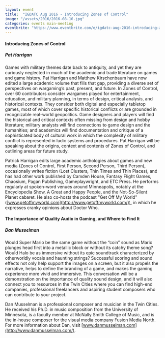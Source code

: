 ```yaml
---
layout: event
title:  "IGDATC Aug 2016 - Introducing Zones of Control"
image: "/assets/2016/2016-08-10.jpg"
categories: events main-meeting
eventbrite: "https://www.eventbrite.com/e/igdatc-aug-2016-introducing-zones-of-control-tickets-26786512179?aff=ebdsoporgprofile"
---
```


#### Introducing Zones of Control
##### Pat Harrigan

Games with military themes date back to antiquity, and yet they are curiously neglected in much of the academic and trade literature on games and game history. Pat Harrigan and Matthew Kirschenbaum have now edited a large academic volume that fills that gap, providing a diverse set of perspectives on wargaming’s past, present, and future. In Zones of Control, over 60 contributors consider wargames played for entertainment, education, and military planning, in terms of design, critical analysis, and historical contexts. They consider both digital and especially tabletop games, most of which cover specific historical conflicts or are grounded in recognizable real-world geopolitics. Game designers and players will find the historical and critical contexts often missing from design and hobby literature; military analysts will find connections to game design and the humanities; and academics will find documentation and critique of a sophisticated body of cultural work in which the complexity of military conflict is represented in ludic systems and procedures. Pat Harrigan will be speaking about the origins, context and contents of Zones of Control, and outlining areas for future study.

Patrick Harrigan edits large academic anthologies about games and new media (Zones of Control, First Person, Second Person, Third Person), occasionally writes fiction (Lost Clusters, Thin Times and Thin Places), and has had other work published by Camden House, Fantasy Flight Games, Chaosium, Pagan Publishing, Gameplaywright, and ETC Press. He performs regularly at spoken-word venues around Minneapolis, notably at the Encyclopedia Show, A Great and Happy People, and the Not-So-Silent Planet cabaret. He also co-hosts the podcast "Get Off My World" ([www.getoffmyworld.com](http://www.getoffmyworld.com/)), in which he expresses cranky opinions about Doctor Who.

#### The Importance of Quality Audio in Gaming, and Where to Find It
##### Dan Musselman

Would Super Mario be the same game without the “coin” sound as Mario plunges head first into a metallic block or without its catchy theme song? Would Halo be as immersive without its epic soundtrack characterized by otherworldly vocals and haunting strings? Successful scoring and sound effects not only help support the images on a screen, but it also propels the narrative, helps to define the branding of a game, and makes the gaming experience more vivid and immersive. This conversation will be a demonstration on the importance of quality sound design, and it will also connect you to resources in the Twin Cities where you can find high-end companies, professional freelancers and aspiring student composers who can contribute to your project.

Dan Musselman is a professional composer and musician in the Twin Cities. He received his Ph.D. in music composition from the University of Minnesota, is a faculty member at McNally Smith College of Music, and is the in-house composer for the visual media company Fusion Media North. For more information about Dan, visit [www.danmusselman.com](http://www.danmusselman.com/).

